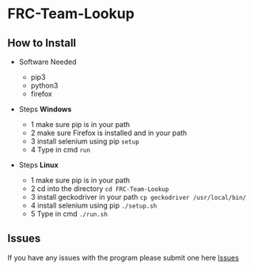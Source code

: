 # FRC-Team-Lookup

## How to Install
- Software Needed
    - pip3
    - python3
    - firefox


- Steps **Windows**
    - 1 make sure pip is in your path
    - 2 make sure Firefox is installed and in your path
    - 3 install selenium using pip `setup`
    - 4 Type in cmd `run`


- Steps **Linux**
    - 1 make sure pip is in your path
    - 2 cd into the directory `cd FRC-Team-Lookup`
    - 3 install geckodriver in your path `cp geckodriver /usr/local/bin/`
    - 4 install selenium using pip `./setup.sh`
    - 5 Type in cmd `./run.sh`

## Issues
If you have any issues with the program please submit one here [Issues](https://github.com/DevSamuelV/FRC-Team-Lookup/issues)
